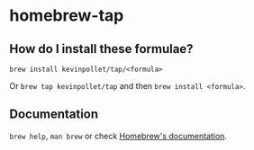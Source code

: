 # homebrew-tap

## How do I install these formulae?

`brew install kevinpollet/tap/<formula>`

Or `brew tap kevinpollet/tap` and then `brew install <formula>`.

## Documentation

`brew help`, `man brew` or check [Homebrew's documentation](https://docs.brew.sh).
